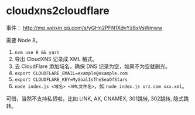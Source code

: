cloudxns2cloudflare
===================

事件： http://mp.weixin.qq.com/s/yGHn2PFN1XdvYz8xVsWmww

需要 Node 8。

1. `nvm use 8 && yarn`
1. 导出 CloudXNS 记录成 XML 格式。
1. 去 CloudFlare 添加域名，确保 DNS 记录为空，如果不为空就删光。
1. `export CLOUDFLARE_EMAIL=example@example.com`
1. `export CLOUDFLARE_KEY=MyGoalIsTheSeaOfStars`
1. `node index.js <域名> <XML文件名>`，如 `node index.js orz.com xxx.xml`。

可惜，当然不支持私货啦，比如 LINK, AX, CNAMEX, 301跳转, 302跳转, 隐式跳转。


